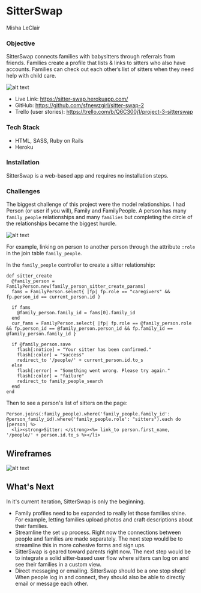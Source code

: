 # SitterSwap
Misha LeClair

### Objective

SitterSwap connects families with babysitters through referrals from friends. Families create a profile that lists & links to sitters who also have accounts. Families can check out each other’s list of sitters when they need help with child care.

![alt text](http://i.imgur.com/jqORQpV.png)

* Live Link: https://sitter-swap.herokuapp.com/
* GitHub: https://github.com/sfnewzgirl/sitter-swap-2
* Trello (user stories): https://trello.com/b/Q6C300j1/project-3-sitterswap

### Tech Stack
* HTML, SASS, Ruby on Rails
* Heroku

### Installation

SitterSwap is a web-based app and requires no installation steps.

### Challenges

The biggest challenge of this project were the model relationships. I had Person (or user if you will), Family and FamilyPeople. A person has many ```family_people``` relationships and many ```families``` but completing the circle of the relationships became the biggest hurdle.

![alt text](http://i.imgur.com/mi2G5Ng.jpg?1)

For example, linking on person to another person through the attribute ```:role``` in the join table ```family_people```.

In the ```family_people``` controller to create a sitter relationship:

```
def sitter_create
  @family_person = FamilyPerson.new(family_person_sitter_create_params)
  fams = FamilyPerson.select{ |fp| fp.role == "caregivers" && fp.person_id == current_person.id }

  if fams
    @family_person.family_id = fams[0].family_id
  end
  cur_fams = FamilyPerson.select{ |fp| fp.role == @family_person.role && fp.person_id == @family_person.person_id && fp.family_id == @family_person.family_id }

  if @family_person.save
    flash[:notice] = "Your sitter has been confirmed."
    flash[:color] = "success"
    redirect_to '/people/' + current_person.id.to_s
  else
    flash[:error] = "Something went wrong. Please try again."
    flash[:color] = "failure"
    redirect_to family_people_search
  end
end
```
Then to see a person's list of sitters on the page:

```
Person.joins(:family_people).where('family_people.family_id': @person_family_id).where('family_people.role': "sitters").each do |person| %>
  <li><strong>Sitter: </strong><%= link_to person.first_name, '/people/' + person.id.to_s %></li>
  ```

## Wireframes

![alt text]()

## What's Next
In it's current iteration, SitterSwap is only the beginning.
* Family profiles need to be expanded to really let those families shine. For example, letting families upload photos and craft descriptions about their families.
* Streamline the set up process. Right now the connections between people and families are made separately. The next step would be to streamline this in more cohesive forms and sign ups.
* SitterSwap is geared toward parents right now. The next step would be to integrate a solid sitter-based user flow where sitters can log on and see their families in a custom view.
* Direct messaging or emailing. SitterSwap should be a one stop shop! When people log in and connect, they should also be able to directly email or message each other.
